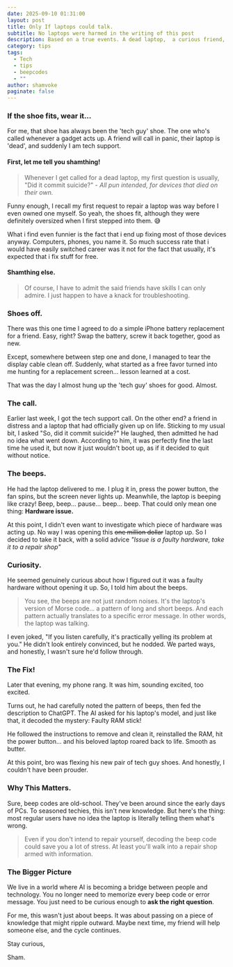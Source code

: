 ```yaml
---
date: 2025-09-10 01:31:00
layout: post
title: Only If laptops could talk.
subtitle: No laptops were harmed in the writing of this post
description: Based on a true events. A dead laptop,  a curious friend, and beeps!
category: tips
tags:
  - Tech
  - tips
  - beepcodes
  - ""
author: shamvoke
paginate: false
---
```

### If the shoe fits, wear it...

For me, that shoe has always been the 'tech guy' shoe. The one who's called whenever a gadget acts up. A friend will call in panic, their laptop is 'dead', and suddenly I am tech support.

#### First, let me tell you shamthing!

> Whenever I get called for a dead laptop, my first question is usually, "Did it commit suicide?" - _All pun intended, for devices that died on their own._ 

Funny enough, I recall my first request to repair a laptop was way before I even owned one myself. So yeah, the shoes fit, although they were definitely oversized when I first stepped into them. 😅

What i find even funnier is the fact that i end up fixing most of those devices anyway. Computers, phones, you name it. So much success rate that i would have easily switched career was it not for the fact that usually, it's expected that i fix stuff for free.
#### Shamthing else.
> Of course, I have to admit the said friends have skills I can only admire. I just happen to have a knack for troubleshooting.

### Shoes off.
There was this one time I agreed to do a simple iPhone battery replacement for a friend. Easy, right? Swap the battery, screw it back together, good as new.

Except, somewhere between step one and done, I managed to tear the display cable clean off. Suddenly, what started as a free favor turned into me hunting for a replacement screen... lesson learned at a cost.

That was the day I almost hung up the 'tech guy' shoes for good. Almost.

### The call.
Earlier last week, I got the tech support call. On the other end? a friend in distress and a laptop that had officially given up on life. Sticking to my usual bit, I asked "So, did it commit suicide?" He laughed, then admitted he had no idea what went down. According to him, it was perfectly fine the last time he used it, but now it just wouldn't boot up, as if it decided to quit without notice.

### The beeps.
He had the laptop delivered to me. I plug it in, press the power button, the fan spins, but the screen never lights up. Meanwhile, the laptop is beeping like crazy! Beep, beep... pause... beep... beep. That could only mean one thing: **Hardware issue.**

At this point, I didn't even want to investigate which piece of hardware was acting up. No way I was opening this <del>one million dollar</del> laptop up. So I decided to take it back, with a solid advice _"Issue is a faulty hardware, take it to a repair shop"_

### Curiosity.
He seemed genuinely curious about how I figured out it was a faulty hardware without opening it up. So, I told him about the beeps.

> You see, the beeps are not just random noises. It's the laptop's version of Morse code... a pattern of long and short beeps.  And each pattern actually translates to a specific error message. In other words, the laptop was talking.

I even joked, "If you listen carefully, it's practically yelling its problem at you." 
He didn't look entirely convinced, but he nodded. We parted ways, and honestly, I wasn't sure he'd follow through. 

### The Fix!
Later that evening, my phone rang. It was him, sounding excited, too excited.

Turns out, he had carefully noted the pattern of beeps, then fed the description to ChatGPT. The AI asked for his laptop's model, and just like that, it decoded the mystery: Faulty RAM stick!

He followed the instructions to remove and clean it, reinstalled the RAM, hit the power button... and his beloved laptop roared back to life. Smooth as butter.

At this point, bro was flexing his new pair of tech guy shoes. And honestly, I couldn't have been prouder.

### Why This Matters.
Sure, beep codes are old-school. They've been around since the early days of PCs. To seasoned techies, this isn't new knowledge. But here's the thing: most regular users have no idea the laptop is literally telling them what's wrong.

> Even if you don't intend to repair yourself, decoding the beep code could save you a lot of stress. At least you'll walk into a repair shop armed with information.
### The Bigger Picture
We live in a world where AI is becoming a bridge between people and technology. You no longer need to memorize every beep code or error message. You just need to be curious enough to **ask the right question**.

For me, this wasn't just about beeps. It was about passing on a piece of knowledge that might ripple outward. Maybe next time, my friend will help someone else, and the cycle continues.

Stay curious,

Sham.
